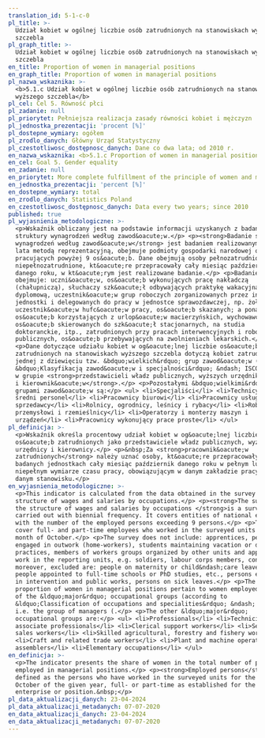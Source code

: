 ```yaml
---
translation_id: 5-1-c-0
pl_title: >-
  Udział kobiet w ogólnej liczbie osób zatrudnionych na stanowiskach wyższego
  szczebla
pl_graph_title: >-
  Udział kobiet w ogólnej liczbie osób zatrudnionych na stanowiskach wyższego
  szczebla
en_title: Proportion of women in managerial positions
en_graph_title: Proportion of women in managerial positions
pl_nazwa_wskaznika: >-
  <b>5.1.c Udział kobiet w ogólnej liczbie osób zatrudnionych na stanowiskach
  wyższego szczebla</b>
pl_cel: Cel 5. Równość płci
pl_zadanie: null
pl_priorytet: Pełniejsza realizacja zasady równości kobiet i mężczyzn
pl_jednostka_prezentacji: 'procent [%]'
pl_dostepne_wymiary: ogółem
pl_zrodlo_danych: Główny Urząd Statystyczny
pl_czestotliwosc_dostępnosc_danych: Dane co dwa lata; od 2010 r.
en_nazwa_wskaznika: <b>5.1.c Proportion of women in managerial positions</b>
en_cel: Goal 5. Gender equality
en_zadanie: null
en_priorytet: More complete fulfillment of the principle of women and men's equality
en_jednostka_prezentacji: 'percent [%]'
en_dostepne_wymiary: total
en_zrodlo_danych: Statistics Poland
en_czestotliwosc_dostępnosc_danych: Data every two years; since 2010
published: true
pl_wyjasnienia_metodologiczne: >-
  <p>Wskaźnik obliczany jest na podstawie informacji uzyskanych z badania
  struktury wynagrodzeń według zawod&oacute;w.</p> <p><strong>Badanie struktury
  wynagrodzeń według zawod&oacute;w</strong> jest badaniem realizowanym co dwa
  lata metodą reprezentacyjną, obejmuje podmioty gospodarki narodowej o liczbie
  pracujących powyżej 9 os&oacute;b. Dane obejmują osoby pełnozatrudnione oraz
  niepełnozatrudnione, kt&oacute;re przepracowały cały miesiąc październik
  danego roku, w kt&oacute;rym jest realizowane badanie.</p> <p>Badanie nie
  obejmuje: uczni&oacute;w, os&oacute;b wykonujących pracę nakładczą
  (chałupniczą), słuchaczy szk&oacute;ł odbywających praktykę wakacyjną lub
  dyplomową, uczestnik&oacute;w grup roboczych zorganizowanych przez inne
  jednostki i delegowanych do pracy w jednostce sprawozdawczej, np. żołnierzy,
  uczestnik&oacute;w hufc&oacute;w pracy, os&oacute;b skazanych; a ponadto
  os&oacute;b korzystających z urlop&oacute;w macierzyńskich, wychowawczych oraz
  os&oacute;b skierowanych do szk&oacute;ł stacjonarnych, na studia
  doktoranckie, itp., zatrudnionych przy pracach interwencyjnych i robotach
  publicznych, os&oacute;b przebywających na zwolnieniach lekarskich.</p>
  <p>Dane dotyczące udziału kobiet w og&oacute;lnej liczbie os&oacute;b
  zatrudnionych na stanowiskach wyższego szczebla dotyczą kobiet zatrudnionych w
  jednej z dziewięciu tzw. &bdquo;wielkich&rdquo; grup zawod&oacute;w (zgodnie z
  &bdquo;Klasyfikacją zawod&oacute;w i specjalności&rdquo; &ndash; ISCO-08), tj.
  w grupie <strong>przedstawicieli władz publicznych, wyższych urzędnik&oacute;w
  i kierownik&oacute;w</strong>.</p> <p>Pozostałymi &bdquo;wielkimi&rdquo;
  grupami zawod&oacute;w są:</p> <ul> <li>Specjaliści</li> <li>Technicy i inny
  średni personel</li> <li>Pracownicy biurowi</li> <li>Pracownicy usług i
  sprzedawcy</li> <li>Rolnicy, ogrodnicy, leśnicy i rybacy</li> <li>Robotnicy
  przemysłowi i rzemieślnicy</li> <li>Operatorzy i monterzy maszyn i
  urządzeń</li> <li>Pracownicy wykonujący prace proste</li> </ul>
pl_definicja: >-
  <p>Wskaźnik określa procentowy udział kobiet w og&oacute;lnej liczbie
  os&oacute;b zatrudnionych jako przedstawiciele władz publicznych, wyżsi
  urzędnicy i kierownicy.</p> <p>&nbsp;Za <strong>pracownik&oacute;w
  zatrudnionych</strong> należy uznać osoby, kt&oacute;re przepracowały w
  badanych jednostkach cały miesiąc październik danego roku w pełnym lub
  niepełnym wymiarze czasu pracy, obowiązującym w danym zakładzie pracy lub na
  danym stanowisku.</p>
en_wyjasnienia_metodologiczne: >-
  <p>This indicator is calculated from the data obtained in the survey on the
  structure of wages and salaries by occupations.</p> <p><strong>The survey on
  the structure of wages and salaries by occupations </strong>is a survey
  carried out with biennial frequency. It covers entities of national economy
  with the number of the employed persons exceeding 9 persons.</p> <p>The data
  cover full- and part-time employees who worked in the surveyed units whole
  month of October.</p> <p>The survey does not include: apprentices, persons
  engaged in outwork (home-workers), students maintaining vacation or diploma
  practices, members of workers groups organized by other units and appointed to
  work in the reporting units, e.g. soldiers, labour corps members, convicts;
  moreover, excluded are: people on maternity or child&ndash;care leaves and
  people appointed to full-time schools or PhD studies, etc., persons employed
  in intervention and public works, persons on sick leaves.</p> <p>The data on
  proportion of women in managerial positions pertain to women employed in one
  of the &ldquo;major&rdquo; occupational groups (according to
  &ldquo;Classification of occupations and specialities&rdquo; &ndash; ISCO-08),
  i.e. the group of managers (.</p> <p>The other &ldquo;major&rdquo;
  occupational groups are:</p> <ul> <li>Professionals</li> <li>Technicians and
  associate professionals</li> <li>Clerical support workers</li> <li>Service and
  sales workers</li> <li>Skilled agricultural, forestry and fishery workers</li>
  <li>Craft and related trade workers</li> <li>Plant and machine operators and
  assemblers</li> <li>Elementary occupations</li> </ul>
en_definicja: >-
  <p>The indicator presents the share of women in the total number of persons
  employed in managerial positions.</p> <p><strong>Employed persons</strong> are
  defined as the persons who have worked in the surveyed units for the whole
  October of the given year, full- or part-time as established for the given
  enterprise or position.&nbsp;</p>
pl_data_aktualizacji_danych: 23-04-2024
pl_data_aktualizacji_metadanych: 07-07-2020
en_data_aktualizacji_danych: 23-04-2024
en_data_aktualizacji_metadanych: 07-07-2020
---
```

